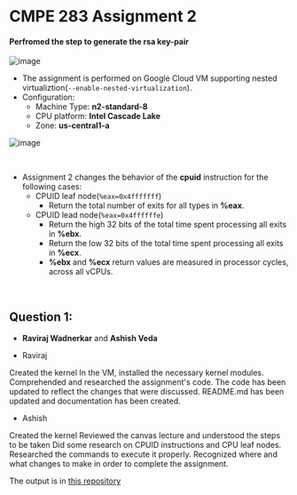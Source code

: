 # CMPE 283 Assignment 2 

#### **Perfromed the step to generate the rsa key-pair**

![image](https://github.com/RavirajWadnerkar/virtualization-assignment/assets/47893967/293eebc0-bd97-48b9-a3d4-3f6d4a308f4c)

- The assignment is performed on Google Cloud VM supporting nested virtualiztion(`--enable-nested-virtualization`).
- Configuration: 
  - Machine Type: **n2-standard-8**
  - CPU platform: **Intel Cascade Lake**
  - Zone: **us-central1-a**

![image](https://github.com/RavirajWadnerkar/virtualization-assignment/assets/47893967/64463f06-3794-4d42-8dd0-4571f423af46)


<br />

- Assignment 2 changes the behavior of the **cpuid** instruction for the following cases:
  - CPUID leaf node(`%eax=0x4fffffff`)
    - Return the total number of exits for all types in **%eax**.
  - CPUID lead node(`%eax=0x4ffffffe`) 
    - Return the high 32 bits of the total time spent processing all exits in **%ebx**.
    - Return the low 32 bits of the total time spent processing all exits in **%ecx**.
    - **%ebx** and **%ecx** return values are measured in processor cycles, across all vCPUs.

<br />

## Question 1:
 - **Raviraj Wadnerkar** and **Ashish Veda**

 - Raviraj

  Created the kernel
  In the VM, installed the necessary kernel modules.
  Comprehended and researched the assignment's code.
  The code has been updated to reflect the changes that were discussed.
  README.md has been updated and documentation has been created.

 - Ashish

  Created the kernel
  Reviewed the canvas lecture and understood the steps to be taken
  Did some research on CPUID instructions and CPU leaf nodes.
  Researched the commands to execute it properly.
  Recognized where and what changes to make in order to complete the assignment.

  
  The output is in [this repository](https://github.com/RavirajWadnerkar/linux)
  <br />
